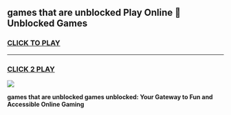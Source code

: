 
## games that are unblocked Play Online 👋 Unblocked Games
<h3>
<a href="https://premium.freeplayer.one?title=games_that_are_unblocked&ref=19F">CLICK TO PLAY</a></h3>
<hr>

<h3>
<a href="https://premium.freeplayer.one?title=games_that_are_unblocked&ref=19F">CLICK 2 PLAY</a>
  
</h3>

<a href="https://premium.freeplayer.one?title=games_that_are_unblocked&ref=19F"><img src="https://clearcache.store/games.png"></a>


**games that are unblocked games unblocked: Your Gateway to Fun and Accessible Online Gaming**
